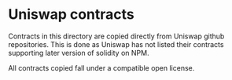 # Uniswap contracts

Contracts in this directory are copied directly from Uniswap github repositories.
This is done as Uniswap has not listed their contracts supporting later version of solidity on NPM.

All contracts copied fall under a compatible open license.
